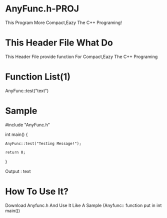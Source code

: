 # AnyFunc.h-PROJ
This Program More Compact,Eazy The C++ Programing!

# This Header File What Do
This Header File provide function For Compact,Eazy The C++ Programing

# Function List(1)
AnyFunc::test("text")

# Sample

#include "AnyFunc.h"

int main() {

    AnyFunc::test("Testing Message!");

    return 0;
}

Output :
text

# How To Use It?

Download Anyfunc.h
And Use It Like A Sample
(Anyfunc:: function put in int main())
